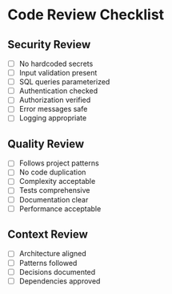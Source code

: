 # Code Review Checklist

## Security Review
- [ ] No hardcoded secrets
- [ ] Input validation present
- [ ] SQL queries parameterized
- [ ] Authentication checked
- [ ] Authorization verified
- [ ] Error messages safe
- [ ] Logging appropriate

## Quality Review
- [ ] Follows project patterns
- [ ] No code duplication
- [ ] Complexity acceptable
- [ ] Tests comprehensive
- [ ] Documentation clear
- [ ] Performance acceptable

## Context Review
- [ ] Architecture aligned
- [ ] Patterns followed
- [ ] Decisions documented
- [ ] Dependencies approved
